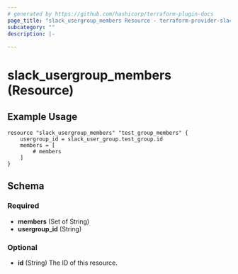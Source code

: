 ```yaml
---
# generated by https://github.com/hashicorp/terraform-plugin-docs
page_title: "slack_usergroup_members Resource - terraform-provider-slack"
subcategory: ""
description: |-
  
---
```


# slack_usergroup_members (Resource)

## Example Usage

```hcl
resource "slack_usergroup_members" "test_group_members" {
    usergroup_id = slack_user_group.test_group.id
    members = [
        # members
    ]
}
```

<!-- schema generated by tfplugindocs -->
## Schema

### Required

- **members** (Set of String)
- **usergroup_id** (String)

### Optional

- **id** (String) The ID of this resource.


